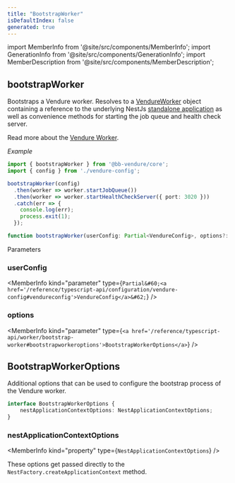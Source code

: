 ```yaml
---
title: "BootstrapWorker"
isDefaultIndex: false
generated: true
---
```

<!-- This file was generated from the Vendure source. Do not modify. Instead, re-run the "docs:build" script -->
import MemberInfo from '@site/src/components/MemberInfo';
import GenerationInfo from '@site/src/components/GenerationInfo';
import MemberDescription from '@site/src/components/MemberDescription';


## bootstrapWorker

<GenerationInfo sourceFile="packages/core/src/bootstrap.ts" sourceLine="170" packageName="@bb-vendure/core" />

Bootstraps a Vendure worker. Resolves to a <a href='/reference/typescript-api/worker/vendure-worker#vendureworker'>VendureWorker</a> object containing a reference to the underlying
NestJs [standalone application](https://docs.nestjs.com/standalone-applications) as well as convenience
methods for starting the job queue and health check server.

Read more about the [Vendure Worker](/guides/developer-guide/worker-job-queue/).

*Example*

```ts
import { bootstrapWorker } from '@bb-vendure/core';
import { config } from './vendure-config';

bootstrapWorker(config)
  .then(worker => worker.startJobQueue())
  .then(worker => worker.startHealthCheckServer({ port: 3020 }))
  .catch(err => {
    console.log(err);
    process.exit(1);
  });
```

```ts title="Signature"
function bootstrapWorker(userConfig: Partial<VendureConfig>, options?: BootstrapWorkerOptions): Promise<VendureWorker>
```
Parameters

### userConfig

<MemberInfo kind="parameter" type={`Partial&#60;<a href='/reference/typescript-api/configuration/vendure-config#vendureconfig'>VendureConfig</a>&#62;`} />

### options

<MemberInfo kind="parameter" type={`<a href='/reference/typescript-api/worker/bootstrap-worker#bootstrapworkeroptions'>BootstrapWorkerOptions</a>`} />



## BootstrapWorkerOptions

<GenerationInfo sourceFile="packages/core/src/bootstrap.ts" sourceLine="58" packageName="@bb-vendure/core" since="2.2.0" />

Additional options that can be used to configure the bootstrap process of the
Vendure worker.

```ts title="Signature"
interface BootstrapWorkerOptions {
    nestApplicationContextOptions: NestApplicationContextOptions;
}
```

<div className="members-wrapper">

### nestApplicationContextOptions

<MemberInfo kind="property" type={`NestApplicationContextOptions`}   />

These options get passed directly to the `NestFactory.createApplicationContext` method.


</div>
